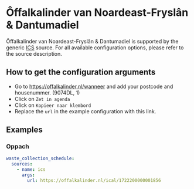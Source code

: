 # Ôffalkalinder van Noardeast-Fryslân & Dantumadiel

Ôffalkalinder van Noardeast-Fryslân & Dantumadiel is supported by the generic [ICS](/doc/source/ics.md) source. For all available configuration options, please refer to the source description.


## How to get the configuration arguments

- Go to <https://offalkalinder.nl/wanneer> and add your postcode and housenummer.  (9074DL, 1)
- Click on `Zet in agenda`
- Click on `Kopieer naar klembord`
- Replace the `url` in the example configuration with this link.

## Examples

### Oppach

```yaml
waste_collection_schedule:
  sources:
    - name: ics
      args:
        url: https://offalkalinder.nl/ical/1722200000001856
```
